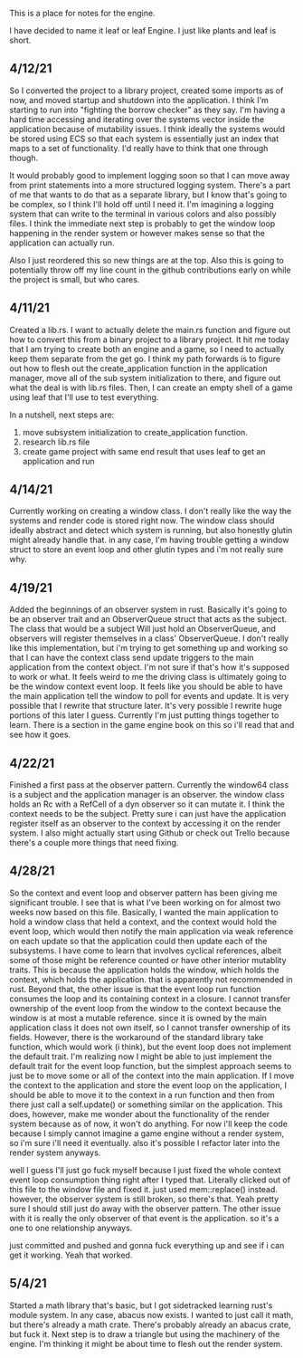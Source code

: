 This is a place for notes for the engine.

I have decided to name it leaf or leaf Engine. I just like plants and leaf is short.

## 4/12/21

So I converted the project to a library project, created some imports as of now,
and moved startup and shutdown into the application. I think I'm starting to run into
"fighting the borrow checker" as they say. I'm having a hard time accessing and iterating
over the systems vector inside the application because of mutability issues. I think ideally
the systems would be stored using ECS so that each system is essentially just an index that maps
to a set of functionality. I'd really have to think that one through though.

It would probably good to implement logging soon so that I can move away from print
statements into a more structured logging system. There's a part of me that wants to
do that as a separate library, but I know that's going to be complex, so I think I'll hold off until
I need it. I'm imagining a logging system that can write to the terminal in various colors
and also possibly files. I think the immediate next step is probably to get the window loop happening
in the render system or however makes sense so that the application can actually run.

Also I just reordered this so new things are at the top. Also this is going to
potentially throw off my line count in the github contributions early on while
the project is small, but who cares.

## 4/11/21

Created a lib.rs. I want to actually delete the main.rs function and figure out
how to convert this from a binary project to a library project. It hit me today
that I am trying to create both an engine and a game, so I need to actually keep
them separate from the get go. I think my path forwards is to figure out how to
flesh out the create_application function in the application manager, move all of
the sub system initialization to there, and figure out what the deal is with lib.rs
files. Then, I can create an empty shell of a game using leaf that I'll use to test
everything.

In a nutshell, next steps are:
1. move subsystem initialization to create_application function.
2. research lib.rs file
3. create game project with same end result that uses leaf to get an application
and run

## 4/14/21

Currently working on creating a window class. I don't really like the way the
systems and render code is stored right now. The window class should ideally abstract
and detect which system is running, but also honestly glutin might already handle that.
in any case, I'm having trouble getting a window struct to store an event loop
and other glutin types and i'm not really sure why.

## 4/19/21

Added the beginnings of an observer system in rust. Basically it's going to be an observer
trait and an ObserverQueue struct that acts as the subject. The class that would be a subject Will
just hold an ObserverQueue, and observers will register themselves in a class' ObserverQueue.
I don't really like this implementation, but i'm trying to get something up and working so that I can have
the context class send update triggers to the main application from the context object.
I'm not sure if that's how it's supposed to work or what. It feels weird to me the driving class
is ultimately going to be the window context event loop. It feels like you should be able to
have the main application tell the window to poll for events and update. It is very possible that
I rewrite that structure later. It's very possible I rewrite huge portions of this later I guess.
Currently I'm just putting things together to learn. There is a section in the game engine book on
this so i'll read that and see how it goes.

## 4/22/21

Finished a first pass at the observer pattern. Currently the window64 class is a subject
and the application manager is an observer. the window class holds an Rc with a RefCell
of a dyn observer so it can mutate it. I think the context needs to be the subject. Pretty sure
i can just have the application register itself as an observer to the context by accessing it on
the render system. I also might actually start using Github or check out Trello because
there's a couple more things that need fixing.

## 4/28/21

So the context and event loop and observer pattern has been giving me significant trouble.
I see that is what I've been working on for almost two weeks now based on this file. Basically,
I wanted the main application to hold a window class that held a context, and the context would
hold the event loop, which would then notify the main application via weak reference on each update
so that  the application could then update each of the subsystems. I have come to learn that involves
cyclical references, albeit some of those might be reference counted or have other interior mutablity
traits. This is because the application holds the window, which holds the context, which holds the application.
that is apparently not recommended in rust. Beyond that, the other issue is that the event loop run function consumes
the loop and its containing context in a closure. I cannot transfer ownership of the event loop from
the window to the context because the window is at most a mutable reference. since it is owned by the
main application class it does not own itself, so I cannot transfer ownership of its fields. However,
there is the workaround of the standard library take function, which would work (i think), but
the event loop does not implement the default trait. I'm realizing now I might be able to
just implement the default trait for the event loop function, but the simplest approach
seems to just be to move some or all of the context into the main application. If I move the
context to the application and store the event loop on the application, I should be able to move it
to the context in a run function and then from there just call a self.update() or something
similar on the application. This does, however, make me wonder about the functionality of the
render system because as of now, it won't do anything. For now i'll keep the code because I
simply cannot imagine a game engine without a render system, so i'm sure i'll need it eventually.
also it's possible I refactor later into the render system anyways.

well I guess I'll just go fuck myself because I just fixed the whole context event loop consumption thing
right after I typed that. Literally clicked out of this file to the window file and fixed it.
just used mem::replace() instead. however, the observer system is still broken, so there's that.
Yeah pretty sure I should still just do away with the observer pattern. The other issue with
it is really the only observer of that event is the application. so it's a one to one relationship anyways.

just committed and pushed and gonna fuck everything up and see if i can get it working.
Yeah that worked.

## 5/4/21

Started a math library that's basic, but I got sidetracked learning rust's module system.
In any case, abacus now exists. I wanted to just call it math, but there's already a math crate.
There's probably already an abacus crate, but fuck it. Next step is to draw a triangle but using the
machinery of the engine. I'm thinking it might be about time to flesh out the render system.
